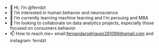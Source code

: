 - 👋 Hi, I’m @ferrdzt
- 👀 I’m interested in human behavior and neuroscience
- 🌱 I’m currently learning machine learning and I'm persuing and MBA
- 💞️ I’m looking to collaborate on data analytics projects, especially those focused on consumers behavior
- 📫 How to reach me= email:fernandarodriguez281099@gmail.com and instagram: ferrdzt

<!---
ferrdzt/ferrdzt is a ✨ special ✨ repository because its `README.md` (this file) appears on your GitHub profile.
You can click the Preview link to take a look at your changes.
--->
